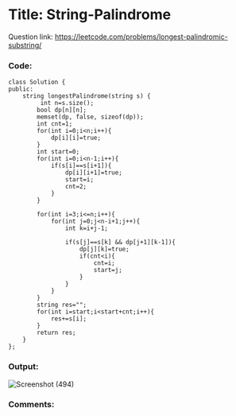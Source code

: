 # Title: String-Palindrome

Question link: https://leetcode.com/problems/longest-palindromic-substring/

### Code:

```
class Solution {
public:
    string longestPalindrome(string s) {
         int n=s.size();
        bool dp[n][n];
        memset(dp, false, sizeof(dp));
        int cnt=1;
        for(int i=0;i<n;i++){
            dp[i][i]=true;
        }
        int start=0;
        for(int i=0;i<n-1;i++){
            if(s[i]==s[i+1]){
                dp[i][i+1]=true;
                start=i;
                cnt=2;
            }
        }
        
        for(int i=3;i<=n;i++){
            for(int j=0;j<n-i+1;j++){
                int k=i+j-1;
                
                if(s[j]==s[k] && dp[j+1][k-1]){
                    dp[j][k]=true;
                    if(cnt<i){
                        cnt=i;
                        start=j;
                    }
                }
            }
        }
        string res="";
        for(int i=start;i<start+cnt;i++){
            res+=s[i];
        }
        return res;
    }
};

```

### Output:
![Screenshot (494)](https://user-images.githubusercontent.com/68456662/120599992-d9d09a80-c465-11eb-9822-e67896784c37.png)


### Comments:

